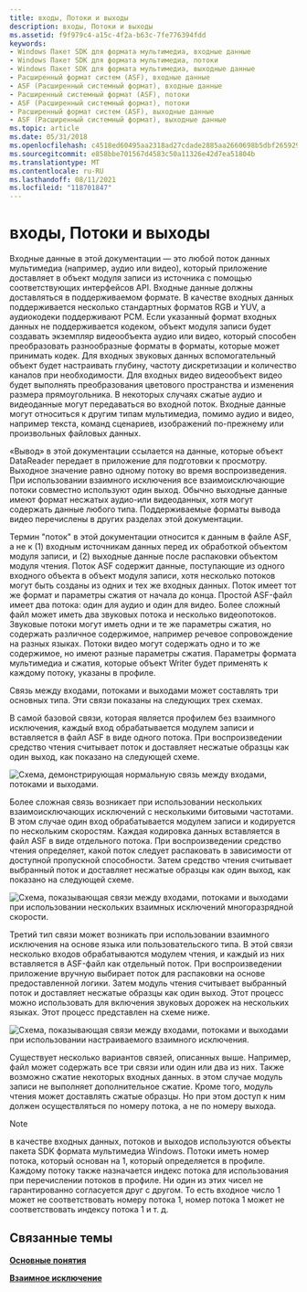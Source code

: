 ```yaml
---
title: входы, Потоки и выходы
description: входы, Потоки и выходы
ms.assetid: f9f979c4-a15c-4f2a-b63c-7fe776394fdd
keywords:
- Windows Пакет SDK для формата мультимедиа, входные данные
- Windows Пакет SDK для формата мультимедиа, потоки
- Windows Пакет SDK для формата мультимедиа, выходные данные
- Расширенный формат систем (ASF), входные данные
- ASF (Расширенный системный формат), входные данные
- Расширенный системный формат (ASF), потоки
- ASF (Расширенный системный формат), потоки
- Расширенный формат систем (ASF), выходные данные
- ASF (Расширенный системный формат), выходные данные
ms.topic: article
ms.date: 05/31/2018
ms.openlocfilehash: c4518ed60495aa2318ad27cdade2885aa2660698b5dbf2659290dabf985246da
ms.sourcegitcommit: e858bbe701567d4583c50a11326e42d7ea51804b
ms.translationtype: MT
ms.contentlocale: ru-RU
ms.lasthandoff: 08/11/2021
ms.locfileid: "118701847"
---
```

# <a name="inputs-streams-and-outputs"></a>входы, Потоки и выходы

Входные данные в этой документации — это любой поток данных мультимедиа (например, аудио или видео), который приложение доставляет в объект модуля записи из источника с помощью соответствующих интерфейсов API. Входные данные должны доставляться в поддерживаемом формате. В качестве входных данных поддерживается несколько стандартных форматов RGB и YUV, а аудиокодеки поддерживают PCM. Если указанный формат входных данных не поддерживается кодеком, объект модуля записи будет создавать экземпляр видеообъекта аудио или видео, который способен преобразовать разнообразные форматы в форматы, которые может принимать кодек. Для входных звуковых данных вспомогательный объект будет настраивать глубину, частоту дискретизации и количество каналов при необходимости. Для входных видео видеообъект видео будет выполнять преобразования цветового пространства и изменения размера прямоугольника. В некоторых случаях сжатые аудио и видеоданные могут передаваться во входной поток. Входные данные могут относиться к другим типам мультимедиа, помимо аудио и видео, например текста, команд сценариев, изображений по-прежнему или произвольных файловых данных.

«Вывод» в этой документации ссылается на данные, которые объект DataReader передает в приложение для подготовки к просмотру. Выходное значение равно одному потоку во время воспроизведения. При использовании взаимного исключения все взаимоисключающие потоки совместно используют один выход. Обычно выходные данные имеют формат несжатых аудио-или видеоданных, хотя могут содержать данные любого типа. Поддерживаемые форматы вывода видео перечислены в других разделах этой документации.

Термин "поток" в этой документации относится к данным в файле ASF, а не к (1) входным источникам данных перед их обработкой объектом модуля записи, и (2) выходные данные после распаковки объектом модуля чтения. Поток ASF содержит данные, поступающие из одного входного объекта в объект модуля записи, хотя несколько потоков могут быть созданы из одних и тех же входных данных. Поток имеет тот же формат и параметры сжатия от начала до конца. Простой ASF-файл имеет два потока: один для аудио и один для видео. Более сложный файл может иметь два звуковых потока и несколько видеопотоков. Звуковые потоки могут иметь одни и те же параметры сжатия, но содержать различное содержимое, например речевое сопровождение на разных языках. Потоки видео могут содержать одно и то же содержимое, но имеют разные параметры сжатия. Параметры формата мультимедиа и сжатия, которые объект Writer будет применять к каждому потоку, указаны в профиле.

Связь между входами, потоками и выходами может составлять три основных типа. Эти связи показаны на следующих трех схемах.

В самой базовой связи, которая является профилем без взаимного исключения, каждый вход обрабатывается модулем записи и вставляется в файл ASF в виде одного потока. При воспроизведении средство чтения считывает поток и доставляет несжатые образцы как один выход, как показано на следующей схеме.

![Схема, демонстрирующая нормальную связь между входами, потоками и выходами.](images/formatsdk03.png)

Более сложная связь возникает при использовании нескольких взаимоисключающих исключений с несколькими битовыми частотами. В этом случае один вход обрабатывается модулем записи и кодируется по нескольким скоростям. Каждая кодировка данных вставляется в файл ASF в виде отдельного потока. При воспроизведении средство чтения определяет, какой поток следует распаковать в зависимости от доступной пропускной способности. Затем средство чтения считывает выбранный поток и доставляет несжатые образцы как один выход, как показано на следующей схеме.

![Схема, показывающая связи между входами, потоками и выходами при использовании нескольких взаимных исключений многоразрядной скорости.](images/formatsdk04.png)

Третий тип связи может возникать при использовании взаимного исключения на основе языка или пользовательского типа. В этой связи несколько входов обрабатываются модулем чтения, и каждый из них вставляется в ASF-файл как отдельный поток. При воспроизведении приложение вручную выбирает поток для распаковки на основе предоставленной логики. Затем модуль чтения считывает выбранный поток и доставляет несжатые образцы как один выход. Этот процесс можно использовать для включения звуковых дорожек на нескольких языках. Этот процесс представлен на схеме ниже.

![Схема, показывающая связи между входами, потоками и выходами при использовании настраиваемого взаимного исключения.](images/formatsdk02.png)

Существует несколько вариантов связей, описанных выше. Например, файл может содержать все три связи или один или два из них. Также возможно сжатие некоторых входных данных. в этом случае модуль записи не выполняет дополнительное сжатие. Кроме того, модуль чтения может доставлять сжатые образцы. Но при этом доступ к ним должен осуществляться по номеру потока, а не по номеру выхода.

> [!Note]  
> в качестве входных данных, потоков и выходов используются объекты пакета SDK формата мультимедиа Windows. Потоки иметь номер потока, который основан на 1, который определяется в профиле. Каждому потоку также назначается индекс потока для использования при перечислении потоков в профиле. Ни один из этих чисел не гарантированно согласуется друг с другом. То есть входное число 1 может не соответствовать номеру потока 1, номер потока 1 может не соответствовать индексу потока 1 и т. д.

 

## <a name="related-topics"></a>Связанные темы

<dl> <dt>

[**Основные понятия**](concepts.md)
</dt> <dt>

[**Взаимное исключение**](mutual-exclusion.md)
</dt> </dl>

 

 




